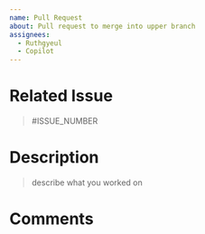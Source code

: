 ```yaml
---
name: Pull Request 
about: Pull request to merge into upper branch
assignees:
  - Ruthgyeul
  - Copilot
---
```


# Related Issue
> #ISSUE_NUMBER

# Description
> describe what you worked on

# Comments
